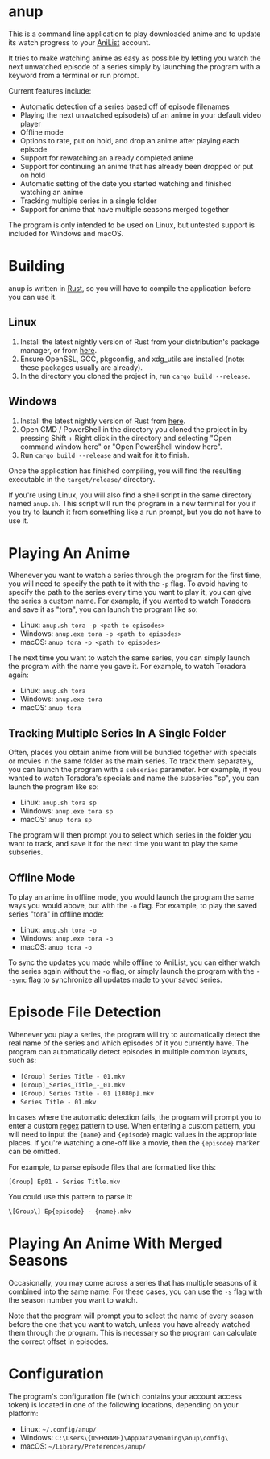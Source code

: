 # anup
This is a command line application to play downloaded anime and to update its watch progress to your [AniList](https://anilist.co) account.

It tries to make watching anime as easy as possible by letting you watch the next unwatched episode of a series simply by launching the program with a keyword from a terminal or run prompt.

Current features include:
* Automatic detection of a series based off of episode filenames
* Playing the next unwatched episode(s) of an anime in your default video player
* Offline mode
* Options to rate, put on hold, and drop an anime after playing each episode
* Support for rewatching an already completed anime
* Support for continuing an anime that has already been dropped or put on hold
* Automatic setting of the date you started watching and finished watching an anime
* Tracking multiple series in a single folder
* Support for anime that have multiple seasons merged together

The program is only intended to be used on Linux, but untested support is included for Windows and macOS.

# Building
anup is written in [Rust](https://www.rust-lang.org), so you will have to compile the application before you can use it.

Linux
-----
1. Install the latest nightly version of Rust from your distribution's package manager, or from [here](https://rustup.rs).
2. Ensure OpenSSL, GCC, pkgconfig, and xdg_utils are installed (note: these packages usually are already).
3. In the directory you cloned the project in, run `cargo build --release`.

Windows
-------
1. Install the latest nightly version of Rust from [here](https://rustup.rs).
2. Open CMD / PowerShell in the directory you cloned the project in by pressing Shift + Right click in the directory and selecting "Open command window here" or "Open PowerShell window here".
3. Run `cargo build --release` and wait for it to finish.

Once the application has finished compiling, you will find the resulting executable in the `target/release/` directory.

If you're using Linux, you will also find a shell script in the same directory named `anup.sh`.
This script will run the program in a new terminal for you if you try to launch it from something like a run prompt, but you do not have to use it.

# Playing An Anime
Whenever you want to watch a series through the program for the first time, you will need to specify the path to it with the `-p` flag.
To avoid having to specify the path to the series every time you want to play it, you can give the series a custom name.
For example, if you wanted to watch Toradora and save it as "tora", you can launch the program like so:
* Linux: `anup.sh tora -p <path to episodes>`
* Windows: `anup.exe tora -p <path to episodes>`
* macOS: `anup tora -p <path to episodes>`

The next time you want to watch the same series, you can simply launch the program with the name you gave it. For example, to watch Toradora again:
* Linux: `anup.sh tora`
* Windows: `anup.exe tora`
* macOS: `anup tora`

Tracking Multiple Series In A Single Folder
-------------------------------------------
Often, places you obtain anime from will be bundled together with specials or movies in the same folder as the main series. To track them separately, you can launch the program with a `subseries` parameter. For example, if you wanted to watch Toradora's specials and name the subseries "sp", you can launch the program like so:

* Linux: `anup.sh tora sp`
* Windows: `anup.exe tora sp`
* macOS: `anup tora sp`

The program will then prompt you to select which series in the folder you want to track, and save it for the next time you want to play the same subseries.

Offline Mode
------------
To play an anime in offline mode, you would launch the program the same ways you would above, but with the `-o` flag. For example, to play the saved series "tora" in offline mode:
* Linux: `anup.sh tora -o`
* Windows: `anup.exe tora -o`
* macOS: `anup tora -o`

To sync the updates you made while offline to AniList, you can either watch the series again without the `-o` flag, or simply launch the program with the `--sync` flag to synchronize all updates made to your saved series.

# Episode File Detection
Whenever you play a series, the program will try to automatically detect the real name of the series and which episodes of it you currently have.
The program can automatically detect episodes in multiple common layouts, such as:

* `[Group] Series Title - 01.mkv`
* `[Group]_Series_Title_-_01.mkv`
* `[Group] Series Title - 01 [1080p].mkv`
* `Series Title - 01.mkv`

In cases where the automatic detection fails, the program will prompt you to enter a custom [regex](https://www.regular-expressions.info/) pattern to use. When entering a custom pattern, you will need to input the `{name}` and `{episode}` magic values in the appropriate places. If you're watching a one-off like a movie, then the `{episode}` marker can be omitted.

For example, to parse episode files that are formatted like this:

`[Group] Ep01 - Series Title.mkv`

You could use this pattern to parse it:

`\[Group\] Ep{episode} - {name}.mkv`

# Playing An Anime With Merged Seasons
Occasionally, you may come across a series that has multiple seasons of it combined into the same name. For these cases, you can use the `-s` flag with the season number you want to watch.

Note that the program will prompt you to select the name of every season before the one that you want to watch, unless you have already watched them through the program. This is necessary so the program can calculate the correct offset in episodes.

# Configuration

The program's configuration file (which contains your account access token) is located in one of the following locations, depending on your platform:
* Linux: `~/.config/anup/`
* Windows: `C:\Users\{USERNAME}\AppData\Roaming\anup\config\`
* macOS: `~/Library/Preferences/anup/`
